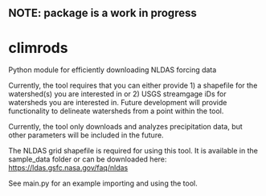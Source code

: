## NOTE: package is a work in progress

# climrods
 Python module for efficiently downloading NLDAS forcing data
 
 Currently, the tool requires that you can either provide 1) a shapefile for the watershed(s) you are interested in or 2) USGS streamgage iDs for watersheds you are interested in. Future development will provide functionality to delineate watersheds from a point within the tool.
 
 Currently, the tool only downloads and analyzes precipitation data, but other parameters will be included in the future.

The NLDAS grid shapefile is required for using this tool. It is available in the sample_data folder or can be downloaded here: https://ldas.gsfc.nasa.gov/faq/nldas

See main.py for an example importing and using the tool.
